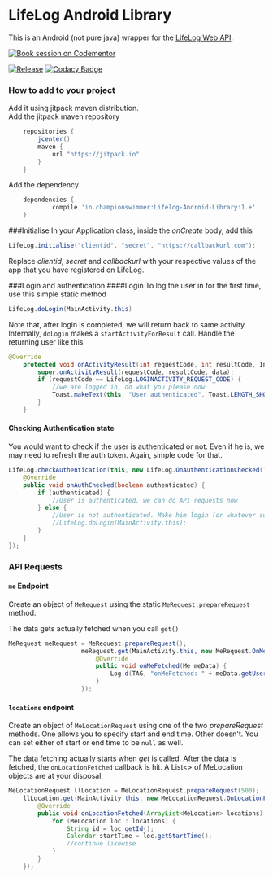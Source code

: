 # LifeLog Android Library
This is an Android (not pure java) wrapper for the [LifeLog Web API](https://developer.sony.com/develop/services/lifelog-api).

[![Book session on Codementor](https://cdn.codementor.io/badges/book_session_github.svg)](https://www.codementor.io/championswimmer?utm_source=github&utm_medium=button&utm_term=championswimmer&utm_campaign=github)

[![Release](https://jitpack.io/v/in.championswimmer/Lifelog-Android-Library.svg)](https://jitpack.io/#in.championswimmer/Lifelog-Android-Library)
[![Codacy Badge](https://api.codacy.com/project/badge/Grade/1598e42968484cf8a450fb7326e9325d)](https://www.codacy.com/app/dev_19/Lifelog-Android-Library?utm_source=github.com&amp;utm_medium=referral&amp;utm_content=championswimmer/Lifelog-Android-Library&amp;utm_campaign=Badge_Grade)

### How to add to your project

Add it using jitpack maven distribution.  
Add the jitpack maven repository

```groovy
    repositories {
        jcenter()
        maven {
            url "https://jitpack.io"
        }
    }
```

Add the dependency

```groovy
    dependencies {
	        compile 'in.championswimmer:Lifelog-Android-Library:1.+'
	}
```


###Initialise
In your Application class, inside the _onCreate_ body, add this

```java
LifeLog.initialise("clientid", "secret", "https://callbackurl.com");
```

Replace _clientid_, _secret_ and _callbackurl_ with your respective values of the app that
you have registered on LifeLog.

###Login and authentication
####Login
To log the user in for the first time, use this simple static method

```java
LifeLog.doLogin(MainActivity.this)
```

Note that, after login is completed, we will return back to same activity.
Internally, `doLogin` makes a `startActivityForResult` call. Handle the returning user like this

```java
@Override
    protected void onActivityResult(int requestCode, int resultCode, Intent data) {
        super.onActivityResult(requestCode, resultCode, data);
        if (requestCode == LifeLog.LOGINACTIVITY_REQUEST_CODE) {
            //we are logged in, do what you please now
            Toast.makeText(this, "User authenticated", Toast.LENGTH_SHORT).show();
        }
    }
```

#### Checking Authentication state
You would want to check if the user is authenticated or not. Even if he is, we may need to refresh
the auth token. Again, simple code for that.
```java
LifeLog.checkAuthentication(this, new LifeLog.OnAuthenticationChecked() {
    @Override
    public void onAuthChecked(boolean authenticated) {
        if (authenticated) {
            //User is authenticated, we can do API requests now
        } else {
            //User is not authenticated. Make him login (or whatever suits your app's flow)
            //LifeLog.doLogin(MainActivity.this);
        }
    }
});
```

### API Requests

#### `me` Endpoint
Create an object of `MeRequest` using the static `MeRequest.prepareRequest` method.

The data gets actually fetched when you call `get()`

```java
MeRequest meRequest = MeRequest.prepareRequest();
                    meRequest.get(MainActivity.this, new MeRequest.OnMeFetched() {
                        @Override
                        public void onMeFetched(Me meData) {
                            Log.d(TAG, "onMeFetched: " + meData.getUsername());
                        }
                    });
```

#### `locations` endpoint
Create an object of `MeLocationRequest` using one of the two _prepareRequest_ methods.
One allows you to specify start and end time. Other doesn't. You can set either of start or end
time to be `null` as well.

The data fetching actually starts when _get_ is called. After the data is fetched, the `onLocationFetched`
callback is hit.
A List<> of MeLocation objects are at your disposal.

```java
MeLocationRequest llLocation = MeLocationRequest.prepareRequest(500);
    llLocation.get(MainActivity.this, new MeLocationRequest.OnLocationFetched() {
        @Override
        public void onLocationFetched(ArrayList<MeLocation> locations) {
            for (MeLocation loc : locations) {
                String id = loc.getId();
                Calendar startTime = loc.getStartTime();
                //continue likewise
            }
        }
    });
```
